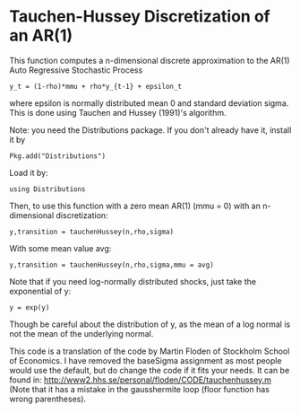# Tauchen-Hussey Discretization of an AR(1)


This function computes a n-dimensional discrete approximation to the AR(1) Auto Regressive Stochastic Process

    y_t = (1-rho)*mmu + rho*y_{t-1} + epsilon_t
  
where epsilon is normally distributed mean 0 and standard deviation sigma. This is done using Tauchen and Hussey (1991)'s algorithm.

Note: you need the Distributions package.  If you don't already have it, install it by

    Pkg.add("Distributions")
Load it by:

    using Distributions

Then, to use this function with a zero mean AR(1) (mmu = 0) with an n-dimensional discretization:

    y,transition = tauchenHussey(n,rho,sigma)

With some mean value avg:

    y,transition = tauchenHussey(n,rho,sigma,mmu = avg)

Note that if you need log-normally distributed shocks, just take the exponential of y:

    y = exp(y)

Though be careful about the distribution of y, as the mean of a log normal is not the mean of the underlying normal.

This code is a translation of the code by Martin Floden of Stockholm School of Economics. I have removed the baseSigma assignment as most people would use the default, but do change the code if it fits your needs. It can be found in: http://www2.hhs.se/personal/floden/CODE/tauchenhussey.m (Note that it has a mistake in the gausshermite loop (floor function has wrong parentheses).
